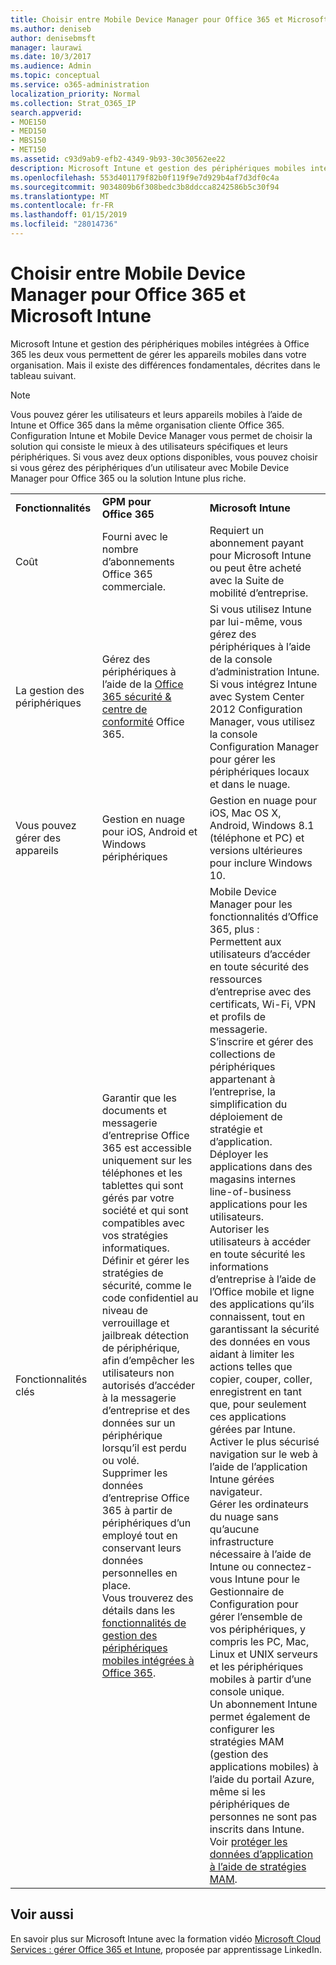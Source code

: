 ```yaml
---
title: Choisir entre Mobile Device Manager pour Office 365 et Microsoft Intune
ms.author: deniseb
author: denisebmsft
manager: laurawi
ms.date: 10/3/2017
ms.audience: Admin
ms.topic: conceptual
ms.service: o365-administration
localization_priority: Normal
ms.collection: Strat_O365_IP
search.appverid:
- MOE150
- MED150
- MBS150
- MET150
ms.assetid: c93d9ab9-efb2-4349-9b93-30c30562ee22
description: Microsoft Intune et gestion des périphériques mobiles intégrées à Office 365 les deux vous permettent de gérer les appareils mobiles dans votre organisation. Mais il existe des différences fondamentales, décrites dans cette rubrique.
ms.openlocfilehash: 553d401179f82b0f119f9e7d929b4af7d3df0c4a
ms.sourcegitcommit: 9034809b6f308bedc3b8ddcca8242586b5c30f94
ms.translationtype: MT
ms.contentlocale: fr-FR
ms.lasthandoff: 01/15/2019
ms.locfileid: "28014736"
---
```

# <a name="choose-between-mdm-for-office-365-and-microsoft-intune"></a>Choisir entre Mobile Device Manager pour Office 365 et Microsoft Intune

Microsoft Intune et gestion des périphériques mobiles intégrées à Office 365 les deux vous permettent de gérer les appareils mobiles dans votre organisation. Mais il existe des différences fondamentales, décrites dans le tableau suivant.
  
> [!NOTE]
> Vous pouvez gérer les utilisateurs et leurs appareils mobiles à l’aide de Intune et Office 365 dans la même organisation cliente Office 365. Configuration Intune et Mobile Device Manager vous permet de choisir la solution qui consiste le mieux à des utilisateurs spécifiques et leurs périphériques. Si vous avez deux options disponibles, vous pouvez choisir si vous gérez des périphériques d’un utilisateur avec Mobile Device Manager pour Office 365 ou la solution Intune plus riche. 
  
||||
|:-----|:-----|:-----|
|**Fonctionnalités** <br/> |**GPM pour Office 365** <br/> |**Microsoft Intune** <br/> |
|Coût  <br/> |Fourni avec le nombre d’abonnements Office 365 commerciale.  <br/> |Requiert un abonnement payant pour Microsoft Intune ou peut être acheté avec la Suite de mobilité d’entreprise.  <br/> |
|La gestion des périphériques  <br/> |Gérez des périphériques à l’aide de la [Office 365 sécurité &amp; centre de conformité](https://protection.office.com) Office 365.  <br/> |Si vous utilisez Intune par lui-même, vous gérez des périphériques à l’aide de la console d’administration Intune.  <br/> Si vous intégrez Intune avec System Center 2012 Configuration Manager, vous utilisez la console Configuration Manager pour gérer les périphériques locaux et dans le nuage.  <br/> |
|Vous pouvez gérer des appareils  <br/> |Gestion en nuage pour iOS, Android et Windows périphériques  <br/> |Gestion en nuage pour iOS, Mac OS X, Android, Windows 8.1 (téléphone et PC) et versions ultérieures pour inclure Windows 10. <br/> |
|Fonctionnalités clés  <br/> |Garantir que les documents et messagerie d’entreprise Office 365 est accessible uniquement sur les téléphones et les tablettes qui sont gérés par votre société et qui sont compatibles avec vos stratégies informatiques.  <br/> Définir et gérer les stratégies de sécurité, comme le code confidentiel au niveau de verrouillage et jailbreak détection de périphérique, afin d’empêcher les utilisateurs non autorisés d’accéder à la messagerie d’entreprise et des données sur un périphérique lorsqu’il est perdu ou volé.  <br/> Supprimer les données d’entreprise Office 365 à partir de périphériques d’un employé tout en conservant leurs données personnelles en place.  <br/> Vous trouverez des détails dans les [fonctionnalités de gestion des périphériques mobiles intégrées à Office 365](https://support.office.com/article/a1da44e5-7475-4992-be91-9ccec25905b0).  <br/> |Mobile Device Manager pour les fonctionnalités d’Office 365, plus :  <br/> Permettent aux utilisateurs d’accéder en toute sécurité des ressources d’entreprise avec des certificats, Wi-Fi, VPN et profils de messagerie.  <br/> S’inscrire et gérer des collections de périphériques appartenant à l’entreprise, la simplification du déploiement de stratégie et d’application.  <br/> Déployer les applications dans des magasins internes line-of-business applications pour les utilisateurs.  <br/> Autoriser les utilisateurs à accéder en toute sécurité les informations d’entreprise à l’aide de l’Office mobile et ligne des applications qu’ils connaissent, tout en garantissant la sécurité des données en vous aidant à limiter les actions telles que copier, couper, coller, enregistrent en tant que, pour seulement ces applications gérées par Intune.  <br/> Activer le plus sécurisé navigation sur le web à l’aide de l’application Intune gérées navigateur.  <br/> Gérer les ordinateurs du nuage sans qu’aucune infrastructure nécessaire à l’aide de Intune ou connectez-vous Intune pour le Gestionnaire de Configuration pour gérer l’ensemble de vos périphériques, y compris les PC, Mac, Linux et UNIX serveurs et les périphériques mobiles à partir d’une console unique.  <br/> Un abonnement Intune permet également de configurer les stratégies MAM (gestion des applications mobiles) à l’aide du portail Azure, même si les périphériques de personnes ne sont pas inscrits dans Intune. Voir [protéger les données d’application à l’aide de stratégies MAM](https://go.microsoft.com/fwlink/?LinkId=825439).<br/> |


## <a name="related-topics"></a>Voir aussi
   
En savoir plus sur Microsoft Intune avec la formation vidéo [Microsoft Cloud Services : gérer Office 365 et Intune](https://support.office.com/article/c1224e20-3d49-4f40-99ee-fd0991880376.aspx), proposée par apprentissage LinkedIn.
  

